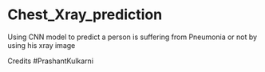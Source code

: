 # Chest_Xray_prediction
Using CNN model to predict a person is suffering from Pneumonia or not by using his xray image

Credits #PrashantKulkarni
